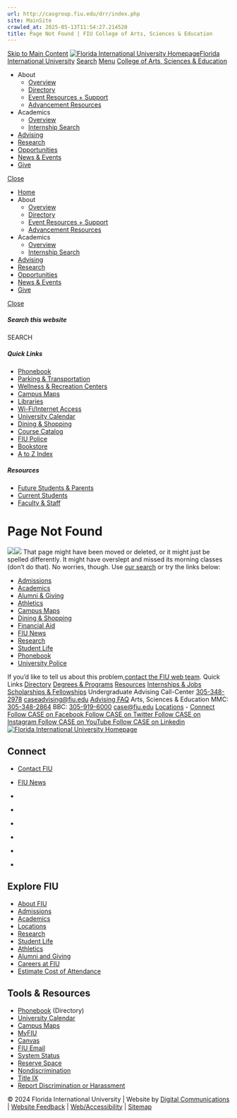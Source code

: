 ```yaml
---
url: http://casgroup.fiu.edu/drr/index.php
site: MainSite
crawled_at: 2025-05-13T11:54:27.214520
title: Page Not Found | FIU College of Arts, Sciences & Education
---
```


[Skip to Main Content](https://casgroup.fiu.edu/drr/index.php#main-content)
[![Florida International University Homepage](https://digicdn.fiu.edu/core/_assets/images/logo-top.svg)Florida International University](https://www.fiu.edu/)
[Search](https://casgroup.fiu.edu/drr/index.php)
[Menu](https://casgroup.fiu.edu/drr/index.php)
[College of Arts, Sciences & Education](https://casgroup.fiu.edu/index.html)
  * About
    * [Overview](https://casgroup.fiu.edu/about/index.html)
    * [Directory](https://casgroup.fiu.edu/about/directory/index.html)
    * [Event Resources + Support](https://casgroup.fiu.edu/about/event-resources-support/index.html)
    * [Advancement Resources](https://casgroup.fiu.edu/about/advancement-resources/index.html)
  * Academics
    * [Overview](https://casgroup.fiu.edu/academics/index.html)
    * [Internship Search](https://casgroup.fiu.edu/academics/internship-search/index.html)
  * [Advising](https://casgroup.fiu.edu/advising/index.html)
  * [Research](https://casgroup.fiu.edu/research/index.html)
  * [Opportunities](https://casgroup.fiu.edu/opportunities/index.html)
  * [News & Events](https://casgroup.fiu.edu/news-events/index.html)
  * [Give](https://casgroup.fiu.edu/give/index.html)


[Close](https://casgroup.fiu.edu/drr/index.php)
  * [Home](https://casgroup.fiu.edu/index.html)
  * About
    * [Overview](https://casgroup.fiu.edu/about/index.html)
    * [Directory](https://casgroup.fiu.edu/about/directory/index.html)
    * [Event Resources + Support](https://casgroup.fiu.edu/about/event-resources-support/index.html)
    * [Advancement Resources](https://casgroup.fiu.edu/about/advancement-resources/index.html)
  * Academics
    * [Overview](https://casgroup.fiu.edu/academics/index.html)
    * [Internship Search](https://casgroup.fiu.edu/academics/internship-search/index.html)
  * [Advising](https://casgroup.fiu.edu/advising/index.html)
  * [Research](https://casgroup.fiu.edu/research/index.html)
  * [Opportunities](https://casgroup.fiu.edu/opportunities/index.html)
  * [News & Events](https://casgroup.fiu.edu/news-events/index.html)
  * [Give](https://casgroup.fiu.edu/give/index.html)


[ Close ](https://casgroup.fiu.edu/drr/index.php)
##### Search this website
SEARCH
##### Quick Links
  * [ Phonebook](https://phonebook.fiu.edu)
  * [ Parking & Transportation](https://parking.fiu.edu/)
  * [ Wellness & Recreation Centers](https://dasa.fiu.edu/all-departments/wellness-recreation-centers/)
  * [ Campus Maps](http://campusmaps.fiu.edu/)
  * [ Libraries](https://library.fiu.edu/)
  * [ Wi-Fi/Internet Access](https://network.fiu.edu/)
  * [ University Calendar](https://calendar.fiu.edu/)
  * [ Dining & Shopping](https://shop.fiu.edu/)
  * [ Course Catalog](https://catalog.fiu.edu/)
  * [ FIU Police](https://police.fiu.edu/)
  * [ Bookstore](https://shop.fiu.edu/retail/barnes-noble/course-materials/)
  * [ A to Z Index](https://www.fiu.edu/atoz/index.html)


##### Resources
  * [ Future Students & Parents](https://www.fiu.edu/information-for/future-students-parents.html)
  * [ Current Students](https://www.fiu.edu/information-for/current-students.html)
  * [ Faculty & Staff](https://www.fiu.edu/information-for/faculty-staff.html)


# Page Not Found
![](https://digicdn.fiu.edu/core/_assets/images/roary-runner/default_100_percent/100-offline-sprite.png)![](https://digicdn.fiu.edu/core/_assets/images/roary-runner/default_200_percent/200-offline-sprite.png)
That page might have been moved or deleted, or it might just be spelled differently. It might have overslept and missed its morning classes (don’t do that).
No worries, though. Use [our search](https://casgroup.fiu.edu/drr/index.php) or try the links below:
  * [Admissions](https://www.fiu.edu/admissions/index.html)
  * [Academics](https://www.fiu.edu/academics/index.html)
  * [Alumni & Giving](https://www.fiu.edu/alumni-and-giving/index.html)
  * [Athletics](https://www.fiu.edu/athletics/index.html)
  * [Campus Maps](http://campusmaps.fiu.edu/)
  * [Dining & Shopping](https://shop.fiu.edu)
  * [Financial Aid](https://onestop.fiu.edu/financial-aid/)
  * [FIU News](https://news.fiu.edu/)
  * [Research](https://www.fiu.edu/research/index.html)
  * [Student Life](https://www.fiu.edu/student-life/index.html)
  * [Phonebook](https://phonebook.fiu.edu)
  * [University Police](https://police.fiu.edu/)


If you’d like to tell us about this problem,[contact the FIU web team](https://webforms.fiu.edu/view.php?id=370774).
Quick Links
[Directory](https://casgroup.fiu.edu/about/directory/index.html) [Degrees & Programs](https://casgroup.fiu.edu/academics/degrees-programs/index.html) [Resources](https://casgroup.fiu.edu/about/resources/index.html) [Internships & Jobs](https://casgroup.fiu.edu/opportunities/internships-jobs/index.html) [Scholarships & Fellowships](https://casgroup.fiu.edu/opportunities/scholarships-fellowships/index.html)
Undergraduate Advising
Call-Center [305-348-2978](tel:305-348-2978) caseadvising@fiu.edu [Advising FAQ](https://casgroup.fiu.edu/advising/frequently-asked-questions/index.html)
Arts, Sciences & Education
MMC: [305-348-2864](tel:305-348-2864) BBC: [305-919-6000](tel:305-919-6000) case@fiu.edu [Locations](https://casgroup.fiu.edu/about/locations/index.html "CASE Locations") - [Connect](https://casgroup.fiu.edu/about/connect/index.html)
[ Follow CASE on Facebook ](https://www.facebook.com/FIUCASE "Follow CASE on Facebook") [ Follow CASE on Twitter ](https://twitter.com/FIUCASE "Follow CASE on Twitter") [ Follow CASE on Instagram ](https://www.instagram.com/fiucase/ "Follow CASE on Instagram") [ Follow CASE on YouTube ](https://www.youtube.com/channel/UCqVpjyjP6PQ7NmgF0imaotQ "Follow CASE on YouTube") [ Follow CASE on Linkedin ](https://www.linkedin.com/school/fiucase/ "Follow CASE on Linkedin")
[ ![Florida International University Homepage](https://digicdn.fiu.edu/core/_assets/images/footer-logo.svg) ](https://www.fiu.edu/)
## Connect
  * [Contact FIU](https://www.fiu.edu/about/contact-us/index.html)
  * [FIU News](https://news.fiu.edu/)


  * [](https://www.instagram.com/fiuinstagram/)
  * [](https://www.linkedin.com/school/florida-international-university/)
  * [](https://www.facebook.com/floridainternational)
  * [](https://twitter.com/fiu)
  * [](https://www.youtube.com/user/FloridaInternational)
  * [](https://flickr.com/photos/fiu)


## Explore FIU
  * [About FIU](https://www.fiu.edu/about/index.html)
  * [Admissions](https://www.fiu.edu/admissions/index.html)
  * [Academics](https://www.fiu.edu/academics/index.html)
  * [Locations](https://www.fiu.edu/locations/index.html)
  * [Research](https://www.fiu.edu/research/index.html)
  * [Student Life](https://www.fiu.edu/student-life/index.html)
  * [Athletics](https://www.fiu.edu/athletics/index.html)
  * [Alumni and Giving](https://www.fiu.edu/alumni-and-giving/index.html)
  * [Careers at FIU](https://hr.fiu.edu/careers/)
  * [Estimate Cost of Attendance](https://onestop.fiu.edu/finances/estimate-your-costs/)


## Tools & Resources
  * [Phonebook](https://phonebook.fiu.edu) (Directory)
  * [University Calendar](https://calendar.fiu.edu/)
  * [Campus Maps](https://campusmaps.fiu.edu/)
  * [MyFIU](https://my.fiu.edu/)
  * [Canvas](https://canvas.fiu.edu)
  * [FIU Email](http://mail.fiu.edu/)
  * [System Status](https://fiu.service-now.com/sp?id=services_status)
  * [Reserve Space](https://reservespace.fiu.edu/make-reservation/)
  * [Nondiscrimination](https://ace.fiu.edu/civil-rights/harassment-and-discrimination/)
  * [Title IX](https://ace.fiu.edu/title-ix/)
  * [Report Discrimination or Harassment](https://report.fiu.edu/)


© 2024 Florida International University  | Website by [Digital Communications](https://stratcomm.fiu.edu/digital-print/websites/) | [Website Feedback](https://webforms.fiu.edu/view.php?id=370774&element_5=https://casgroup.fiu.edu/drr/index.php) | [Web/Accessibility](https://accessibility.fiu.edu/) | [Sitemap](https://casgroup.fiu.edu/sitemap.html)

